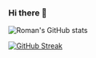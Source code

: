 ### Hi there 👋

![Roman's GitHub stats](https://github-readme-stats.vercel.app/api?username=romankhadka&hide=&show=prs_merged&theme=transparent)

[![GitHub Streak](https://github-readme-streak-stats.herokuapp.com?user=romankhadka&theme=dark)](https://git.io/streak-stats)
